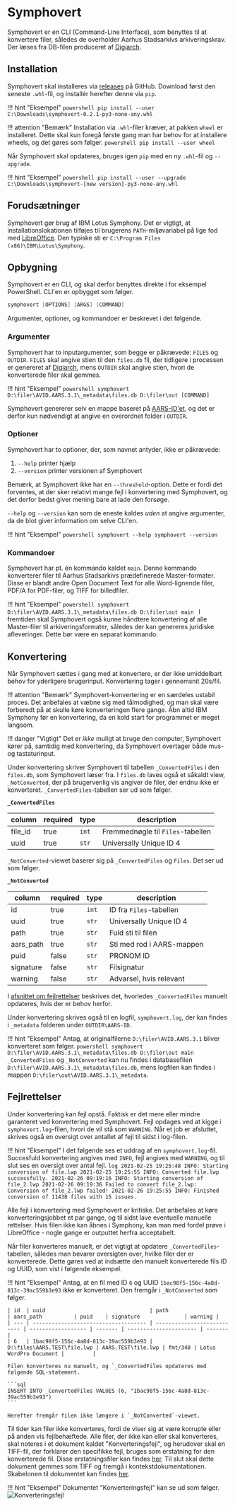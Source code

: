# Symphovert
Symphovert er en CLI (Command-Line Interface), som benyttes til at konvertere filer, således de overholder Aarhus Stadsarkivs arkiveringskrav. Der læses fra DB-filen produceret af [Digiarch](digiarch.md).

## Installation
Symphovert skal installeres via [releases](https://github.com/aarhusstadsarkiv/symphovert/releases) på GitHub. Download først den seneste `.whl`-fil, og installér herefter denne via `pip`.

!!! hint "Eksempel"
    ```powershell
    pip install --user C:\Downloads\symphovert-0.2.1-py3-none-any.whl
    ```

!!! attention "Bemærk"
    Installation via `.whl`-filer kræver, at pakken `wheel` er installeret. Dette skal kun foregå første gang man har behov for at installere wheels, og det gøres som følger.
    ```powershell
    pip install --user wheel
    ```

Når Symphovert skal opdateres, bruges igen `pip` med en ny `.whl`-fil og `--upgrade`.

!!! hint "Eksempel"
    ```powershell
    pip install --user --upgrade C:\Downloads\symphovert-[new version]-py3-none-any.whl
    ```

## Forudsætninger
Symphovert gør brug af IBM Lotus Symphony. Det er vigtigt, at installationslokationen tilføjes til brugerens `PATH`-miljøvariabel på lige fod med [LibreOffice](libreoffice.md#systemmiljvariable). Den typiske sti er `C:\Program Files (x86)\IBM\Lotus\Symphony`.

## Opbygning
Symphovert er en CLI, og skal derfor benyttes direkte i for eksempel PowerShell. CLI'en er opbygget som følger.

```powershell
symphovert [OPTIONS] [ARGS] [COMMAND] 
```

Argumenter, optioner, og kommandoer er beskrevet i det følgende.

### Argumenter
Symphovert har to inputargumenter, som begge er påkrævede: `FILES` og `OUTDIR`. `FILES` skal angive stien til den `files.db` fil, der tidligere i processen er genereret af [Digiarch](digiarch.md), mens `OUTDIR` skal angive stien, hvori de konverterede filer skal gemmes.

!!! hint "Eksempel"
    ```powershell
    symphovert D:\filer\AVID.AARS.3.1\_metadata\files.db D:\filer\out [COMMAND]
    ```

Symphovert genererer selv en mappe baseret på [AARS-ID'et](../acquisition/acquiring-digital-material.md#identifikator), og det er derfor kun nødvendigt at angive en overordnet folder i `OUTDIR`.

### Optioner
Symphovert har to optioner, der, som navnet antyder, ikke er påkrævede:

1. `--help` printer hjælp
2. `--version` printer versionen af Symphovert

Bemærk, at Symphovert ikke har en `--threshold`-option. Dette er fordi det forventes, at der sker relativt mange fejl i konvertering med Symphovert, og det derfor bedst giver mening bare at lade den forsøge.


`--help` og `--version` kan som de eneste kaldes *uden* at angive argumenter, da de blot giver information om selve CLI'en.

!!! hint "Eksempel"
    ```powershell
    symphovert --help
    symphovert --version
    ```

### Kommandoer
Symphovert har pt. én kommando kaldet `main`. Denne kommando konverterer filer til Aarhus Stadsarkivs prædefinerede Master-formater. Disse er blandt andre Open Document Text for alle Word-lignende filer, PDF/A for PDF-filer, og TIFF for billedfiler.

!!! hint "Eksempel"
    ```powershell
    symphovert D:\filer\AVID.AARS.3.1\_metadata\files.db D:\filer\out main
    ```
I fremtiden skal Symphovert også kunne håndtere konvertering af alle Master-filer til arkiveringsformater, således der kan genereres juridiske afleveringer. Dette bør være en separat kommando.


## Konvertering
Når Symphovert sættes i gang med at konvertere, er der ikke umiddelbart behov for yderligere brugerinput. Konvertering tager i gennemsnit 20s/fil.

!!! attention "Bemærk"
    Symphovert-konvertering er en særdeles ustabil proces. Det anbefales at væbne sig med tålmodighed, og man skal være forberedt på at skulle køre konverteringen flere gange. Åbn altid IBM Symphony før en konvertering, da en kold start for programmet er meget langsom.

!!! danger "Vigtigt"
    Det er *ikke* muligt at bruge den computer, Symphovert kører på, samtidig med konvertering, da Symphovert overtager både mus- og tastaturinput.

Under konvertering skriver Symphovert til tabellen `_ConvertedFiles` i den `files.db`, som Symphovert læser fra. I `files.db` laves også et såkaldt view, `_NotConverted`, der på brugervenlig vis angiver de filer, der endnu ikke er konverteret. `_ConvertedFiles`-tabellen ser ud som følger.

**`_ConvertedFiles`**

| column  | required | type  | description                       |
| ------- | -------- | ----- | --------------------------------- |
| file_id | true     | `int` | Fremmednøgle til `Files`-tabellen |
| uuid    | true     | `str` | Universally Unique ID 4           |

`_NotConverted`-viewet baserer sig på `_ConvertedFiles` og `Files`. Det ser ud som følger.

**`_NotConverted`**

| column    | required | type  | description               |
| --------- | -------- | ----- | ------------------------- |
| id        | true     | `int` | ID fra `Files`-tabellen   |
| uuid      | true     | `str` | Universally Unique ID 4   |
| path      | true     | `str` | Fuld sti til filen        |
| aars_path | true     | `str` | Sti med rod i AARS-mappen |
| puid      | false    | `str` | PRONOM ID                 |
| signature | false    | `str` | Filsignatur               |
| warning   | false    | `str` | Advarsel, hvis relevant   |


I [afsnittet om fejlrettelser](#fejlrettelser) beskrives det, hvorledes `_ConvertedFiles` manuelt opdateres, hvis der er behov herfor.

Under konvertering skrives også til en logfil, `symphovert.log`, der kan findes i `_metadata` folderen under `OUTDIR\AARS-ID`.

!!! hint "Eksempel"
    Antag, at originalfilerne `D:\filer\AVID.AARS.3.1` bliver konverteret som følger.
    ```powershell
    symphovert D:\filer\AVID.AARS.3.1\_metadata\files.db D:\filer\out main
    ```
    `_ConvertedFiles` og `_NotConverted` kan nu findes i databasefilen `D:\filer\AVID.AARS.3.1\_metadata\files.db`, mens logfilen kan findes i mappen `D:\filer\out\AVID.AARS.3.1\_metadata`.



## Fejlrettelser
Under konvertering kan fejl opstå. Faktisk er det mere eller mindre garanteret ved konvertering med Symphovert. Fejl opdages ved at kigge i `symphovert.log`-filen, hvori de vil stå som `WARNING`. Når et job er afsluttet, skrives også en oversigt over antallet af fejl til sidst i log-filen.

!!! hint "Eksempel"
    I det følgende ses et uddrag af en `symphovert.log`-fil. Succesfuld konvertering angives med `INFO`, fejl angives med `WARNING`, og til slut ses en oversigt over antal fejl.
    ```log
    2021-02-25 19:25:48 INFO: Starting conversion of file.lwp
    2021-02-25 19:25:55 INFO: Converted file.lwp successfully.
    2021-02-26 09:19:16 INFO: Starting conversion of file_2.lwp
    2021-02-26 09:19:36 Failed to convert file_2.lwp: Conversion of file_2.lwp failed!
    2021-02-26 19:25:55 INFO: Finished conversion of 11438 files with 15 issues.
    ```

Alle fejl i konvertering med Symphovert er kritiske. Det anbefales at køre konverteringsjobbet et par gange, og til sidst lave eventuelle manuelle rettelser. Hvis filen ikke kan åbnes i Symphony, kan man med fordel prøve i LibreOffice - nogle gange er outputtet herfra acceptabelt.

Når filer konverteres manuelt, er det vigtigt at opdatere `_ConvertedFiles`-tabellen, således man bevarer oversigten over, hvilke filer der er konverterede. Dette gøres ved at indsætte den manuelt konverterede fils ID og UUID, som vist i følgende eksempel.

!!! hint "Eksempel"
    Antag, at en fil med ID `6` og UUID `1bac98f5-156c-4a8d-813c-39ac559b3e93` ikke er konverteret. Den fremgår i `_NotConverted` som følger.

    | id  | uuid                                 | path                        | aars_path          | puid    | signature              | warning |
    | --- | ------------------------------------ | --------------------------- | ------------------ | ------- | ---------------------- | ------- |
    | 6   | 1bac98f5-156c-4a8d-813c-39ac559b3e93 | D:\files\AARS.TEST\file.lwp | AARS.TEST\file.lwp | fmt/340 | Lotus WordPro Document |         |

    Filen konverteres nu manuelt, og `_ConvertedFiles opdateres med følgende SQL-statement.

    ```sql
    INSERT INTO _ConvertedFiles VALUES (6, "1bac98f5-156c-4a8d-813c-39ac559b3e93")
    ```

    Herefter fremgår filen ikke længere i `_NotConverted`-viewet.

Til tider kan filer ikke konverteres, fordi de viser sig at være korrupte eller på anden vis fejlbehæftede. Alle filer, der ikke kan eller skal konverteres, skal noteres i et dokument kaldet "Konverteringsfejl", og herudover skal en TIFF-fil, der forklarer den specifikke fejl, bruges som erstatning for den konverterede fil. Disse erstatningsfiler kan findes [her](https://github.com/aarhusstadsarkiv/convertool/tree/master/convertool/core/replacements). Til slut skal dette dokument gemmes som TIFF og fremgå i kontekstdokumentationen. Skabelonen til dokumentet kan findes [her](https://github.com/aarhusstadsarkiv/acadocs/blob/master/files/Konverteringsfejl.odt).

!!! hint "Eksempel"
    Dokumentet "Konverteringsfejl" kan se ud som følger. 
    ![Konverteringsfejl](../img/konverteringsfejl.png)
